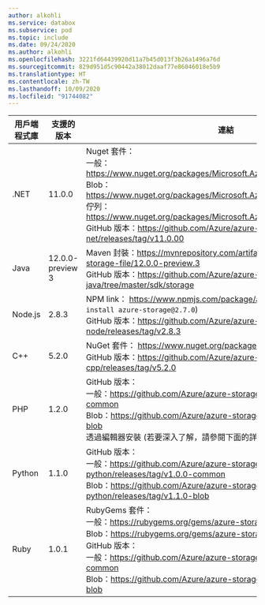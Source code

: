 ```yaml
---
author: alkohli
ms.service: databox
ms.subservice: pod
ms.topic: include
ms.date: 09/24/2020
ms.author: alkohli
ms.openlocfilehash: 3221fd64439920d11a7b45d013f3b26a1496a76d
ms.sourcegitcommit: 829d951d5c90442a38012daaf77e86046018e5b9
ms.translationtype: HT
ms.contentlocale: zh-TW
ms.lasthandoff: 10/09/2020
ms.locfileid: "91744082"
---
```

用戶端程式庫     |支援的版本     | 連結   |     端點規格      |
|--------------------|--------------------------------------------|--------|---------------------------------|
|    .NET                |     11.0.0                                           |    Nuget 套件：  <br>一般：https://www.nuget.org/packages/Microsoft.Azure.Storage.Common/11.0.0    <br> Blob：https://www.nuget.org/packages/Microsoft.Azure.Storage.Blob/11.0.0 <br>佇列：   https://www.nuget.org/packages/Microsoft.Azure.Storage.Queue/11.0.0 <br>GitHub 版本：https://github.com/Azure/azure-storage-net/releases/tag/v11.0.00                          |    app.config 檔案                 |
|    Java                |    12.0.0-preview 3                                           |   Maven 封裝：https://mvnrepository.com/artifact/com.azure/azure-storage-file/12.0.0-preview.3   <br>GitHub 版本：https://github.com/Azure/azure-sdk-for-java/tree/master/sdk/storage                                                                                                                                                                              |    連接字串設定         |
|    Node.js             |    2.8.3                                           |    NPM link：   https://www.npmjs.com/package/azure-storage   (Run： `npm install azure-storage@2.7.0`)    <br>GitHub 版本：https://github.com/Azure/azure-storage-node/releases/tag/v2.8.3                                                                                                                                                                        |    服務執行個體宣告    |
|    C++                 |    5.2.0                                           |    NuGet 套件：   https://www.nuget.org/packages/wastorage.v140/5.2.0   <br>GitHub 版本：https://github.com/Azure/azure-storage-cpp/releases/tag/v5.2.0                                                                                                                                                                                                     |    連接字串設定         |
|    PHP                 |    1.2.0                                           |    GitHub 版本：<br>一般：https://github.com/Azure/azure-storage-php/releases/tag/v1.2.0-common   <br>Blob：https://github.com/Azure/azure-storage-php/releases/tag/v1.2.0-blob      <br>透過編輯器安裝 (若要深入了解，請參閱下面的詳細資料)。                                                                                                             |    連接字串設定         |
|    Python              |    1.1.0                                           |    GitHub 版本：<br>一般：https://github.com/Azure/azure-storage-python/releases/tag/v1.0.0-common <br>Blob：https://github.com/Azure/azure-storage-python/releases/tag/v1.1.0-blob                                                                                                                                                                          |    服務執行個體宣告    |
|    Ruby                |    1.0.1                                           |    RubyGems 套件：<br>一般：https://rubygems.org/gems/azure-storage-common/versions/1.0.1   <br>Blob：https://rubygems.org/gems/azure-storage-blob/versions/1.0.1         <br>GitHub 版本：<br>一般：https://github.com/Azure/azure-storage-ruby/releases/tag/v1.0.1-common   <br>Blob：https://github.com/Azure/azure-storage-ruby/releases/tag/v1.0.1-blob          |    連接字串設定         |

